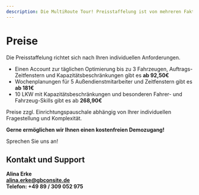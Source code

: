```yaml
---
description: Die MultiRoute Tour! Preisstaffelung ist von mehreren Faktoren abhängig. Kontaktieren Sie uns für ein individuelles Angebot.
---
```


# Preise 

Die Preisstaffelung richtet sich nach Ihren individuellen Anforderungen. 

* Einen Account zur täglichen Optimierung bis zu 3 Fahrzeugen, Auftrags-Zeitfenstern und Kapazitätsbeschränkungen gibt es **ab 92,50€**
* Wochenplanungen für 5 Außendienstmitarbeiter und Zeitfenstern gibt es **ab 181€**
* 10 LKW mit Kapazitätsbeschränkungen und besonderen Fahrer- und Fahrzeug-Skills gibt es ab **268,90€**

Preise zzgl. Einrichtungspauschale abhängig von Ihrer individuellen Fragestellung und Komplexität.

**Gerne ermöglichen wir Ihnen einen kostenfreien Demozugang!**

Sprechen Sie uns an! 

## Kontakt und Support
**Alina Erke<br>
[alina.erke@gbconsite.de](mailto:alina.erke@gbconsite.de)<br>
Telefon: +49 89 / 309 052 975**
